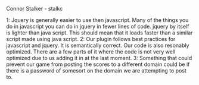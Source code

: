 Connor Stalker - stalkc

1: 	Jquery is generally easier to use then javascript.  Many of the things you
	do in javascript you can do in jquery in fewer lines of code. jquery by itself
	is lighter than java script.  This should mean that it loads faster than a similar
	script made using java script.
2:	Our plugin follows best practices for javascript and jquery.  It is semantically 
	correct.  Our code is also resonably optimized.  There are a few parts of it where
	the code is not very well optimized due to us adding it in at the last moment.
3:	Something that could prevent our game from posting the scores to a different domain
	could be if there is a password of somesort on the domain we are attempting to 
	post to.
